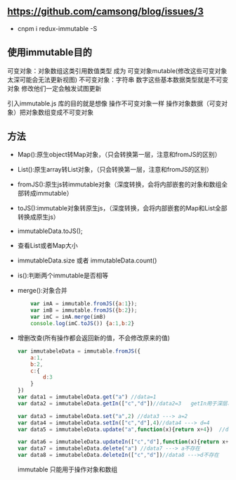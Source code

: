 ##  https://github.com/camsong/blog/issues/3
-   cnpm i redux-immutable -S

##  使用immutable目的
可变对象：对象数组这类引用数值类型 成为 可变对象mutable(修改这些可变对象太深可能会无法更新视图)
不可变对象：字符串 数字这些基本数据类型就是不可变对象  修改他们一定会触发试图更新

引入immutable.js 库的目的就是想像 操作不可变对象一样 操作对象数据（可变对象）把对象数组变成不可变对象

##  方法
-   Map():原生object转Map对象，（只会转换第一层，注意和fromJS的区别）
-   List():原生array转List对象，（只会转换第一层，注意和fromJS的区别）
-   fromJS():原生js转immutable对象（深度转换，会将内部嵌套的对象和数组全部转成immutable）
-   toJS():immutable对象转原生js，（深度转换，会将内部嵌套的Map和List全部转换成原生js）
-   immutableData.toJS();

-   查看List或者Map大小
-   immutableData.size  或者    immutableData.count()
-   is():判断两个immutable是否相等
-   merge():对象合并
    ```js
        var imA = immutable.fromJS({a:1});
        var imB = immutable.fromJS({b:2});
        var imC = imA.merge(imB)
        console.log(imC.toJS()) {a:1,b:2}
    ```

-   增删改查(所有操作都会返回新的值，不会修改原来的值)
    ```js
    var immutabeleData = immutable.fromJS({
        a:1,
        b:2,
        c:{
            d:3
        }
    })
    var data1 = immutabeleData.get("a") //data=1
    var data2 = immutabeleData.getIn(["c","d"])//data2=3   getIn用于深层次的结构访问

    var data3 = immutabeleData.set("a",2) //data3 ---> a=2
    var data4 = immutabeleData.setIn(["c","d"],4)//data4 ---> d=4
    var data5 = immutabeleData.update("a",function(x){return x+4})  //data5 ---> a=5

    var data6 = immutabeleData.updateIn(["c","d"],function(x){return x+4}) //data6 ---> d = 7
    var data7 = immutabeleData.delete("a") //data7 ---> a不存在
    var data8 = immutabeleData.deleteIn(["c","d"])//data8 --->d不存在
    ```

    immutable 只能用于操作对象和数组